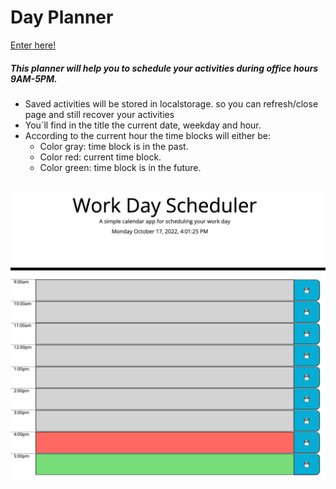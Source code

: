 # Day Planner

[Enter here!](https://jaime-a-esquivel-a.github.io/DayPlanner/Develop/index.html)

##### This planner will help you to schedule your activities during office hours 9AM-5PM.

- Saved activities will be stored in localstorage. so you can refresh/close page and still recover your activities
- You´ll find in the title the current date, weekday and hour.
- According to the current hour the time blocks will either be:
    - Color gray: time block is in the past.
    - Color red: current time block.
    - Color green: time block is in the future.

<br/>
<img src="Develop/assets/images/WorkDaySchedule.png" width="600">


